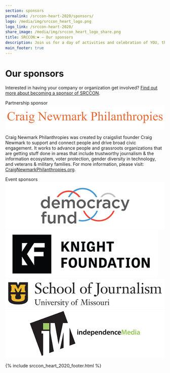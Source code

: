 ```yaml
---
section: sponsors
permalink: /srccon-heart-2020/sponsors/
logo: /media/img/srccon_heart_logo.png
logo_link: /srccon-heart-2020/
share_image: /media/img/srccon_heart_logo_share.png
title: SRCCON:❤️ — Our sponsors
description: Join us for a day of activities and celebration of YOU, the people who lead and sustain this work.
main_footer: true
---
```


# Our sponsors

Interested in having your company or organization get involved? [Find out more about becoming a sponsor of SRCCON](/sponsors/).

<div class="page-divider"><span>Partnership sponsor</span></div>

<div class="sponsor-block">
    <a href="https://craignewmarkphilanthropies.org"><img src="/media/img/partners/newmark.png" alt="Craig Newmark Philanthropies"></a>
    <p>Craig Newmark Philanthropies was created by craigslist founder Craig Newmark to support and connect people and drive broad civic engagement. It works to advance people and grassroots organizations that are getting stuff done in areas that include trustworthy journalism & the information ecosystem, voter protection, gender diversity in technology, and veterans & military families. For more information, please visit: <a href="https://craignewmarkphilanthropies.org">CraigNewmarkPhilanthropies.org</a>.</p>
</div>


<div class="page-divider"><span>Event sponsors</span></div>
<div class="sponsor-block secondary">
    <a href="http://www.democracyfund.org"><img src="/media/img/partners/democracy_fund.png" alt="Democracy Fund"></a>
</div>

<div class="sponsor-block secondary">
    <a href="https://knightfoundation.org/"><img src="/media/img/partners/knight_foundation.png" alt="Knight Foundation"></a>
</div>

<div class="sponsor-block secondary">
    <a href="https://journalism.missouri.edu/"><img src="/media/img/partners/mizzou.png" alt="University of Missouri School of Journalism"></a>
</div>

<div class="sponsor-block secondary">
    <a href="https://independencemedia.org/"><img src="/media/img/partners/independence_media.png" alt="Independence Public Media Foundation"></a>
</div>


{% include srccon_heart_2020_footer.html %}